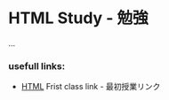 # HTML Study - 勉強

...

### usefull links:

 * [HTML](https://www.youtube.com/watch?v=epDCjksKMok) Frist class link - 最初授業リンク

